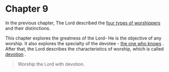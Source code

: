 # Chapter 9

In the previous chapter, The Lord described the 
[four types of worshippers](7-16.md#four_types_of_worshippers)
 and their distinctions.

This chapter explores the greatness of the Lord- He is the objective of any worship. It also explores the specialty of the devotee - 
[the one who knows](jnAnI)
. After that, the Lord describes the characteristics of worship, which is called 
[devotion](Chapter_7.md#bhakti_a_defn)
.



<a name='applopener_143'></a>
> Worship the Lord with devotion.



